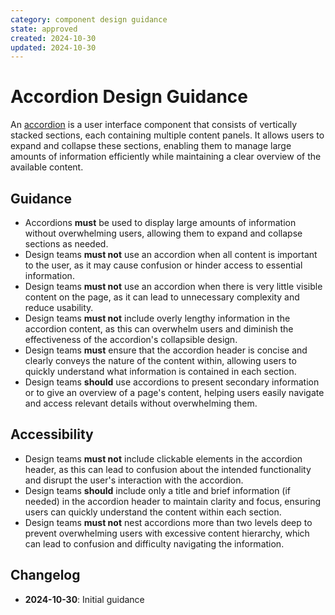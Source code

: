 ```yaml
---
category: component design guidance
state: approved
created: 2024-10-30
updated: 2024-10-30
---
```


# Accordion Design Guidance

An [accordion](https://clarity.design/documentation/accordion) is a user interface component that consists of vertically stacked sections, each containing multiple content panels. It allows users to expand and collapse these sections, enabling them to manage large amounts of information efficiently while maintaining a clear overview of the available content.

## Guidance

- Accordions **must** be used to display large amounts of information without overwhelming users, allowing them to expand and collapse sections as needed.
- Design teams **must not** use an accordion when all content is important to the user, as it may cause confusion or hinder access to essential information.
- Design teams **must not** use an accordion when there is very little visible content on the page, as it can lead to unnecessary complexity and reduce usability.
- Design teams **must not** include overly lengthy information in the accordion content, as this can overwhelm users and diminish the effectiveness of the accordion's collapsible design.
- Design teams **must** ensure that the accordion header is concise and clearly conveys the nature of the content within, allowing users to quickly understand what information is contained in each section.
- Design teams **should** use accordions to present secondary information or to give an overview of a page's content, helping users easily navigate and access relevant details without overwhelming them.

## Accessibility 

- Design teams **must not** include clickable elements in the accordion header, as this can lead to confusion about the intended functionality and disrupt the user's interaction with the accordion.
- Design teams **should** include only a title and brief information (if needed) in the accordion header to maintain clarity and focus, ensuring users can quickly understand the content within each section.
- Design teams **must not** nest accordions more than two levels deep to prevent overwhelming users with excessive content hierarchy, which can lead to confusion and difficulty navigating the information.

## Changelog

- **2024-10-30**: Initial guidance
